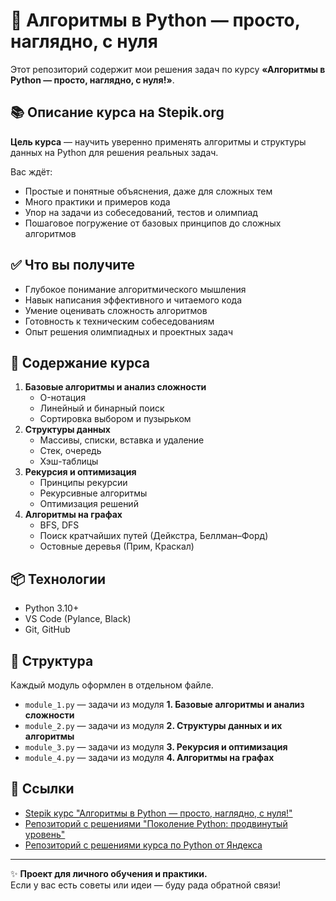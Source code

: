 # 🐍 Алгоритмы в Python — просто, наглядно, с нуля

Этот репозиторий содержит мои решения задач по курсу **«Алгоритмы в Python — просто, наглядно, с нуля!»**.

## 📚 Описание курса на Stepik.org

**Цель курса** — научить уверенно применять алгоритмы и структуры данных на Python для решения реальных задач.

Вас ждёт:

- Простые и понятные объяснения, даже для сложных тем
- Много практики и примеров кода
- Упор на задачи из собеседований, тестов и олимпиад
- Пошаговое погружение от базовых принципов до сложных алгоритмов

## ✅ Что вы получите

- Глубокое понимание алгоритмического мышления
- Навык написания эффективного и читаемого кода
- Умение оценивать сложность алгоритмов
- Готовность к техническим собеседованиям
- Опыт решения олимпиадных и проектных задач

## 🧭 Содержание курса

1. **Базовые алгоритмы и анализ сложности**
    - O-нотация
    - Линейный и бинарный поиск
    - Сортировка выбором и пузырьком
2. **Структуры данных**
    - Массивы, списки, вставка и удаление
    - Стек, очередь
    - Хэш-таблицы
3. **Рекурсия и оптимизация**
    - Принципы рекурсии
    - Рекурсивные алгоритмы
    - Оптимизация решений
4. **Алгоритмы на графах**
    - BFS, DFS
    - Поиск кратчайших путей (Дейкстра, Беллман–Форд)
    - Остовные деревья (Прим, Краскал)

## 📦 Технологии

- Python 3.10+
- VS Code (Pylance, Black)
- Git, GitHub

## 🚀 Cтруктура

Каждый модуль оформлен в отдельном файле.

- `module_1.py` — задачи из модуля **1. Базовые алгоритмы и анализ сложности**
- `module_2.py` — задачи из модуля **2. Структуры данных и их алгоритмы**
- `module_3.py` — задачи из модуля **3. Рекурсия и оптимизация**
- `module_4.py` — задачи из модуля **4. Алгоритмы на графах**

## 📎 Ссылки

- [Stepik курс "Алгоритмы в Python — просто, наглядно, с нуля!"](https://stepik.org/course/243826/)
- [Репозиторий с решениями "Поколение Python: продвинутый уровень"](https://github.com/akraeva/python_generation_advanced)
- [Репозиторий с решениями курса по Python от Яндекса](https://github.com/akraeva/yandex-handbook-python)

---

✨ **Проект для личного обучения и практики.**  
Если у вас есть советы или идеи — буду рада обратной связи!
